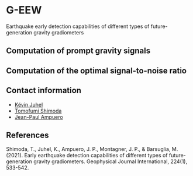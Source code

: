 # G-EEW
Earthquake early detection capabilities of different types of
future-generation gravity gradiometers

## Computation of prompt gravity signals


## Computation of the optimal signal-to-noise ratio


## Contact information
* [Kévin Juhel](mailto:juhel.kevin@gmail.com)
* [Tomofumi Shimoda](mailto:shimoda@granite.phys.s.u-tokyo.ac.jp)
* [Jean-Paul Ampuero](mailto:ampuero@geoazur.unice.fr)


## References
Shimoda, T., Juhel, K., Ampuero, J. P., Montagner, J. P., & Barsuglia, M. (2021).
Early earthquake detection capabilities of different types of future-generation gravity gradiometers.
Geophysical Journal International, 224(1), 533-542.
